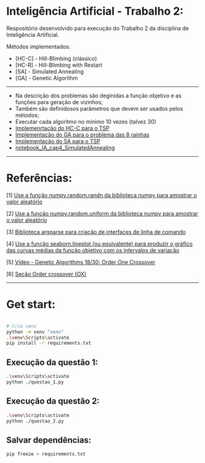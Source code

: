 # Inteligência Artificial - Trabalho 2: 

Respositório desenvolvido para execução do Trabalho 2 da disciplina de Inteligência Artificial.

Métodos implementados:
- [HC-C] - Hill-Blimbing (clássico)
- [HC-R] - Hill-Blimbing with Restart
- [SA] - Simulated Annealing
- [GA] - Genetic Algorithm
---
- Na descrição dos problemas são deginidas a função objetivo e as funções para geração de vizinhos;
- Também são definidosos parâmetros que devem ser usados pelos métodos;
- Executar cada algoritmo no mínimo 10 vezes (talvez 30)
- [Implemenrtação do HC-C para o TSP](https://colab.research.google.com/drive/1Gnhhp0GX8140lAYv-uCg2qnR6E92gutX?usp=sharing)
- [Implementação do GA para o problema das 8 rainhas](https://colab.research.google.com/drive/1N6lVlrffNY3Gy_yDupReT50MRZfVHGqt?usp=sharing)
- [Implementação do SA para o TSP](https://colab.research.google.com/drive/1MS0-4QF76dfQrulwdOqIkJPNi8U5SHdG?usp=sharing)
- [notebook_IA_cap4_SimulatedAnnealing](https://colab.research.google.com/drive/173NM-mgBzf8ptPzXUFnuD8JjwHNKBPCF?usp=sharing)

---
# Referências:
[1] [Use a função numpy.random.randn da biblioteca numpy para amostrar o valor aleatório](https://numpy.org/doc/stable/reference/random/generated/numpy.random.randn.html?highlight=randn#numpy.random.randn)

[2] [Use a função numpy.random.uniform da biblioteca numpy para amostrar o valor aleatório](https://numpy.org/doc/stable/reference/random/generated/numpy.random.uniform.html?highlight=uniform#numpy.random.uniform)

[3] [Biblioteca argparse para criação de interfaces de linha de comando](https://docs.python.org/3/library/argparse.html)

[4] [Use a função seaborn.lineplot (ou equivalente) para produzir o gráfico das curvas médias da função objetivo com os intervalos de variação](https://seaborn.pydata.org/examples/errorband_lineplots.html)

[5] [Vídeo - Genetic Algorithms 18/30: Order One Crossover](https://www.youtube.com/watch?v=HATPHZ6P7c4)

[6] [Seção Order crossover (OX)](http://creationwiki.org/pt/Algoritmo_gen%C3%A9tico)

---
# Get start:

```bash

# Cria venv
python -m venv "venv"
.\venv\Scripts\activate
pip install -r requirements.txt
```

## Execução da questão 1:
```bash
.\venv\Scripts\activate
python ./questao_1.py
```
## Execução da questão 2:
```bash
.\venv\Scripts\activate
python ./questao_2.py
```

## Salvar dependências:
```bash
pip freeze > requirements.txt
```
